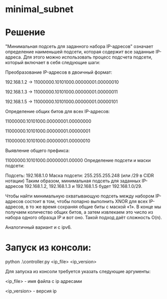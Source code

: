 # minimal_subnet

# Решение

"Минимальная подсеть для заданного набора IP-адресов" означает определение наименьшей подсети, которая содержит все заданные IP-адреса. Для этого можно использовать процесс подсчета подсети, который включает в себя следующие шаги:

Преобразование IP-адресов в двоичный формат:

192.168.1.2 -> 11000000.10101000.00000001.00000010

192.168.1.3 -> 11000000.10101000.00000001.00000011

192.168.1.5 -> 11000000.10101000.00000001.00000101

Определение общих битов для всех IP-адресов:

11000000.10101000.00000001.00000000

11000000.10101000.00000001.00000001

11000000.10101000.00000001.00000010

Выявление общего префикса:

11000000.10101000.00000001.00000
Определение подсети и маски подсети:

Подсеть: 192.168.1.0
Маска подсети: 255.255.255.248 (или /29 в CIDR нотации)
Таким образом, минимальная подсеть для заданных IP-адресов 192.168.1.2, 192.168.1.3 и 192.168.1.5 будет 192.168.1.0/29.


Чтобы найти минимальную охватывающую подсеть между набором IP-адресов состоит в том, чтобы попарно выполнить XNOR для всех IP-адресов, в то же время сохраняя общие биты с маской «1». В конце мы получаем количество общих битов, а затем извлекаем это число из набора одного образца IP и вот оно.
Такой подход даёт сложность O(n).

Аналогичный вариант и с ipv6.

# Запуск из консоли:

python .\controller.py <ip_file> <ip_version>

Для запуска из консоли требуется указать следующие аргументы:

<ip_file> - имя файла с ip адресами

<ip_version> - версия ip
